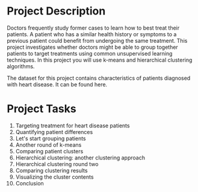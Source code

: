 # Project Description
Doctors frequently study former cases to learn how to best treat their patients. A patient who has a similar health history or symptoms to a previous patient could benefit from undergoing the same treatment. This project investigates whether doctors might be able to group together patients to target treatments using common unsupervised learning techniques. In this project you will use k-means and hierarchical clustering algorithms.

The dataset for this project contains characteristics of patients diagnosed with heart disease. It can be found here.

# Project Tasks
1. Targeting treatment for heart disease patients
2. Quantifying patient differences
3. Let's start grouping patients
4. Another round of k-means
5. Comparing patient clusters
6. Hierarchical clustering: another clustering approach
7. Hierarchical clustering round two
8. Comparing clustering results
9. Visualizing the cluster contents
10. Conclusion
